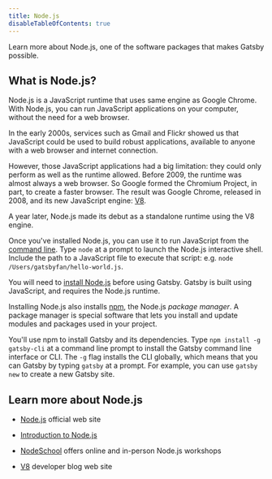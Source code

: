 ```yaml
---
title: Node.js
disableTableOfContents: true
---
```


Learn more about Node.js, one of the software packages that makes Gatsby possible.

## What is Node.js?

Node.js is a JavaScript runtime that uses same engine as Google Chrome. With Node.js, you can run JavaScript applications on your computer, without the need for a web browser.

In the early 2000s, services such as Gmail and Flickr showed us that JavaScript could be used to build robust applications, available to anyone with a web browser and internet connection.

However, those JavaScript applications had a big limitation: they could only perform as well as the runtime allowed. Before 2009, the runtime was almost always a web browser. So Google formed the Chromium Project, in part, to create a faster browser. The result was Google Chrome, released in 2008, and its new JavaScript engine: [V8](https://v8.dev/).

A year later, Node.js made its debut as a standalone runtime using the V8 engine.

Once you've installed Node.js, you can use it to run JavaScript from the [command line](/docs/glossary#command-line). Type `node` at a prompt to launch the Node.js interactive shell. Include the path to a JavaScript file to execute that script: e.g. `node /Users/gatsbyfan/hello-world.js`.

You will need to [install Node.js](/tutorial/part-zero/#-install-nodejs-and-npm) before using Gatsby. Gatsby is built using JavaScript, and requires the Node.js runtime.

Installing Node.js also installs [npm](/docs/glossary#npm), the Node.js _package manager_. A package manager is special software that lets you install and update modules and packages used in your project.

You'll use npm to install Gatsby and its dependencies. Type `npm install -g gatsby-cli` at a command line prompt to install the Gatsby command line interface or CLI. The `-g` flag installs the CLI globally, which means that you can Gatsby by typing `gatsby` at a prompt. For example, you can use `gatsby new` to create a new Gatsby site.

## Learn more about Node.js

* [Node.js](https://nodejs.org/en/) official web site

* [Introduction to Node.js](https://nodejs.dev)

* [NodeSchool](https://nodeschool.io/) offers online and in-person Node.js workshops

* [V8](https://v8.dev/) developer blog web site

